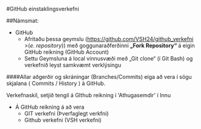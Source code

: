 
#GitHub einstaklingsverkefni 

##Námsmat:
*	GitHub
	*	Afritaðu þessa geymslu (https://github.com/VSH24/github_verkefni >(<i>e. repository</i>)) með goggunaraðferðinni <b> „Fork Repository“ </b>  á eigin GitHub reikning (GitHub Account) 
	*	Settu Geymsluna á local vinnusvæði með „Git clone“ (í Git Bash) og verkefnið leyst samkvæmt verklýsingu <i></i></li>


####Allar aðgerðir og skráningar (Branches/Commits) eiga að vera í sögu skjalana ( Commits / History ) á GitHub.

Verkefnaskil, setjið tengil á GIthub reikning í 'Athugasemdir' í Innu  
*	Á GitHub reikning á að vera 
	*	GIT verkefni (Þverfaglegt verkfni)
	*	Github verkefni (VSH verkefni)
